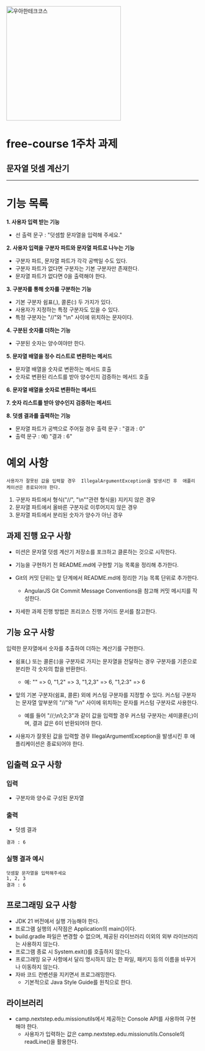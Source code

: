 <p>
    <img src="https://github.com/user-attachments/assets/c811c2be-923e-4134-a7d4-56bd12198910" alt="우아한테크코스" width="300px">
</p>

# free-course 1주차 과제
## 문자열 덧셈 계산기

---

# 기능 목록

**1. 사용자 입력 받는 기능**
  - 선 출력 문구 : "덧셈할 문자열을 입력해 주세요."

**2. 사용자 입력을 구분자 파트와 문자열 파트로 나누는 기능**
  - 구분자 파트, 문자열 파트가 각각 공백일 수도 있다.
  - 구분자 파트가 없다면 구분자는 기본 구분자만 존재한다.
  - 문자열 파트가 없다면 0을 출력해야 한다.

**3. 구분자를 통해 숫자를 구분하는 기능**
  - 기본 구분자 쉼표(,), 콜론(:) 두 가지가 있다.
  - 사용자가 지정하는 특정 구분자도 있을 수 있다.
  - 특정 구분자는 "//"와 "\n" 사이에 위치하는 문자이다.

**4. 구분된 숫자를 더하는 기능**
  - 구분된 숫자는 양수여야만 한다.

**5. 문자열 배열을 정수 리스트로 변환하는 메서드**
  - 문자열 배열을 숫자로 변환하는 메서드 호출
  - 숫자로 변환된 리스트를 받아 양수인지 검증하는 메서드 호출

**6. 문자열 배열을 숫자로 변환하는 메서드**

**7. 숫자 리스트를 받아 양수인지 검증하는 메서드**

**8. 덧셈 결과를 출력하는 기능**
  - 문자열 파트가 공백으로 주어질 경우 출력 문구 : "결과 : 0"
  - 출력 문구 : 예) "결과 : 6"
  

# 예외 사항
`사용자가 잘못된 값을 입력할 경우 
IllegalArgumentException을 발생시킨 후 
애플리케이션은 종료되어야 한다.`
1. 구분자 파트에서 형식("//", "\n""관련 형식을) 지키지 않은 경우
2. 문자열 파트에서 올바른 구분자로 이루어지지 않은 경우
3. 문자열 파트에서 분리된 숫자가 양수가 아닌 경우


## 과제 진행 요구 사항
- 미션은 문자열 덧셈 계산기 저장소를 포크하고 클론하는 것으로 시작한다.
- 기능을 구현하기 전 README.md에 구현할 기능 목록을 정리해 추가한다.
- Git의 커밋 단위는 앞 단계에서 README.md에 정리한 기능 목록 단위로 추가한다.

    - AngularJS Git Commit Message Conventions을 참고해 커밋 메시지를 작성한다.

- 자세한 과제 진행 방법은 프리코스 진행 가이드 문서를 참고한다.

## 기능 요구 사항
입력한 문자열에서 숫자를 추출하여 더하는 계산기를 구현한다.

- 쉼표(,) 또는 콜론(:)을 구분자로 가지는 문자열을 전달하는 경우 구분자를 기준으로 분리한 각 숫자의 합을 반환한다.
    - 예: "" => 0, "1,2" => 3, "1,2,3" => 6, "1,2:3" => 6
- 앞의 기본 구분자(쉼표, 콜론) 외에 커스텀 구분자를 지정할 수 있다. 커스텀 구분자는 문자열 앞부분의 "//"와 "\n" 사이에 위치하는 문자를 커스텀 구분자로 사용한다.

  - 예를 들어 "//;\n1;2;3"과 같이 값을 입력할 경우 커스텀 구분자는 세미콜론(;)이며, 결과 값은 6이 반환되어야 한다.

- 사용자가 잘못된 값을 입력할 경우 IllegalArgumentException을 발생시킨 후 애플리케이션은 종료되어야 한다.

## 입출력 요구 사항

### 입력
- 구분자와 양수로 구성된 문자열

### 출력
- 덧셈 결과

```
결과 : 6
```

### 실행 결과 예시

```
덧셈할 문자열을 입력해주세요
1, 2, 3
결과 : 6
```

## 프로그래밍 요구 사항

- JDK 21 버전에서 실행 가능해야 한다.
- 프로그램 실행의 시작점은 Application의 main()이다.
- build.gradle 파일은 변경할 수 없으며, 제공된 라이브러리 이외의 외부 라이브러리는 사용하지 않는다.
- 프로그램 종료 시 System.exit()를 호출하지 않는다.
- 프로그래밍 요구 사항에서 달리 명시하지 않는 한 파일, 패키지 등의 이름을 바꾸거나 이동하지 않는다.
- 자바 코드 컨벤션을 지키면서 프로그래밍한다.
  - 기본적으로 Java Style Guide를 원칙으로 한다.

## 라이브러리
- camp.nextstep.edu.missionutils에서 제공하는 Console API를 사용하여 구현해야 한다.
    - 사용자가 입력하는 값은 camp.nextstep.edu.missionutils.Console의 readLine()을 활용한다.